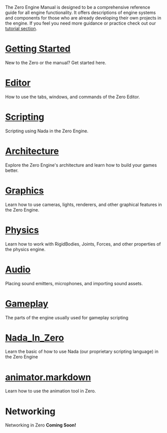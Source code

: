 The Zero Engine Manual is designed to be a comprehensive reference guide for all engine functionality. It offers descriptions of engine systems and components for those who are already developing their own projects in the engine. If you feel you need more guidance or practice check out our [tutorial section](https://github.com/ZilchEngine/ZilchDocs/blob/master/zero_editor_documentation/tutorials.markdown).

 # [Getting Started](https://github.com/ZilchEngine/ZilchDocs/blob/master/getting_started.markdown)
New to the Zero or the manual? Get started here. 

 # [Editor ](https://github.com/ZilchEngine/ZilchDocs/blob/master/zero_editor_documentation/zeromanual/editor.markdown)
How to use the tabs, windows, and commands of the Zero Editor.

 # [Scripting](https://github.com/ZilchEngine/ZilchDocs/blob/master/zero_editor_documentation/zeromanual/scripting.markdown)
Scripting using Nada in the Zero Engine.

 # [Architecture](https://github.com/ZilchEngine/ZilchDocs/blob/master/zero_editor_documentation/zeromanual/architecture.markdown)
Explore the Zero Engine's architecture and learn how to build your games better.

 # [Graphics](https://github.com/ZilchEngine/ZilchDocs/blob/master/zero_editor_documentation/zeromanual/graphics.markdown)
Learn how to use cameras, lights, renderers, and other graphical features in the Zero Engine.

 # [Physics](https://github.com/ZilchEngine/ZilchDocs/blob/master/zero_editor_documentation/zeromanual/physics.markdown)
Learn how to work with RigidBodies, Joints, Forces, and other properties of the physics engine.

 # [Audio](https://github.com/ZilchEngine/ZilchDocs/blob/master/zero_editor_documentation/zeromanual/audio.markdown)
Placing sound emitters, microphones, and importing sound assets.

 # [Gameplay](https://github.com/ZilchEngine/ZilchDocs/blob/master/zero_editor_documentation/zeromanual/gameplay.markdown)
The parts of the engine usually used for gameplay scripting

 # [Nada_In_Zero](https://github.com/ZilchEngine/ZilchDocs/blob/master/zero_editor_documentation/zeromanual/nada_in_zero.markdown)
Learn the basic of how to use Nada (our proprietary scripting language) in the Zero Engine

 # [animator.markdown](https://github.com/ZilchEngine/ZilchDocs/blob/master/zero_editor_documentation/zeromanual/animator.markdown)
Learn how to use the animation tool in Zero.

 # Networking
Networking in Zero **Coming Soon!**
 

 